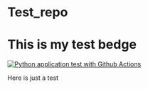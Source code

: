 # Test_repo

# This is my test bedge
[![Python application test with Github Actions](https://github.com/Sumaya-DS/Test_repo/actions/workflows/testing-ci.yml/badge.svg)](https://github.com/Sumaya-DS/Test_repo/actions/workflows/testing-ci.yml)

Here is just a test
